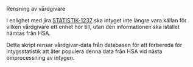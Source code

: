Rensning av vårdgivare

I enlighet med jira [STATISTIK-1237](https://inera-certificate.atlassian.net/browse/STATISTIK-1237)  ska intyget inte längre vara källan för vilken vårdgivare ett enhet hör till, utan den informationen ska istället hämtas från HSA.

Detta skript rensar vårdgivar-data från databasen för att förbereda för intygsstatistik att åter populera denna data från HSA vid nästa omprocessning av intygen.